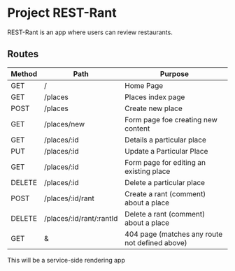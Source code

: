 # Project REST-Rant

REST-Rant is an app where users can review restaurants.

## Routes

| Method        | Path                      | Purpose                                        |
| ------------- | ------------------------  | ---------------------------------------------  |
| GET           | /                         | Home Page                                      |
| GET           | /places                   | Places index page                              |
| POST          | /places                   | Create new place                               |
| GET           | /places/new               | Form page foe creating new content             |
| GET           | /places/:id               | Details a particular place                     |
| PUT           | /places/:id               | Update a Particular Place                      |
| GET           | /places/:id               | Form page for editing an existing place        |
| DELETE        | /places/:id               | Delete a particular place                      |
| POST          | /places/:id/rant          | Create a rant (comment) about a place          |
| DELETE        | /places/:id/rant/:rantId  | Delete a rant (comment) about a place          |
| GET           | &                         | 404 page (matches any route not defined above) |



This will be a service-side rendering app